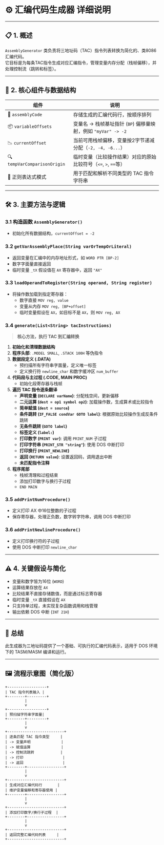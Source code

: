 # ⚙️ 汇编代码生成器 详细说明

---

## 📋 1. 概述

`AssemblyGenerator` 类负责将三地址码（TAC）指令列表转换为简化的、类8086汇编代码。  
它目标是为每条TAC指令生成对应汇编指令，管理变量内存分配（栈帧偏移），并处理控制流（跳转和标签）。

---

## 🧩 2. 核心组件与数据结构

| 组件                   | 说明                                                                                     |
|------------------------|------------------------------------------------------------------------------------------|
| 📄 `assemblyCode`       | 存储生成的汇编代码行，按顺序排列                                                         |
| 📦 `variableOffsets`    | 变量名 → 栈帧基址指针 (`BP`) 偏移量映射，例如 `"myVar" -> -2`                            |
| 📉 `currentOffset`      | 当前可用栈帧偏移，变量按2字节递减分配（`-2, -4, -6...`）                                 |
| 🔍 `tempVarComparisonOrigin` | 临时变量（比较操作结果）对应的原始比较符号（`<=`, `>`, `==`等）                             |
| 🔧 正则表达式模式        | 用于匹配和解析不同类型的 TAC 指令字符串                                                   |

---

## 🛠️ 3. 主要方法与逻辑

### 3.1 构造函数 `AssemblyGenerator()`

- 初始化所有数据结构，`currentOffset = -2`

### 3.2 `getVarAssemblyPlace(String varOrTempOrLiteral)`

- 返回变量在汇编中的内存地址形式，如 `WORD PTR [BP-2]`
- 数字字面量直接返回
- 临时变量 `_tX` 假设值在 `AX` 寄存器中，返回 `"AX"`

### 3.3 `loadOperandToRegister(String operand, String register)`

- 将操作数加载到指定寄存器：
  - 数字直接 `MOV reg, value`
  - 变量从内存 `MOV reg, [BP+offset]`
  - 临时变量假设在 `AX`，如目标不是 `AX`，则 `MOV reg, AX`

### 3.4 `generate(List<String> tacInstructions)`

> **核心方法，执行 TAC 到汇编转换**

1. **初始化和清理数据结构**  
2. **程序头部**: `.MODEL SMALL`, `.STACK 100H` 等伪指令  
3. **数据段定义 (.DATA)**  
   - 预扫描所有字符串字面量，定义唯一标签  
   - 定义换行符 `newline_char` 和数字缓冲区 `num_buffer`  
4. **代码段与主过程 (.CODE, MAIN PROC)**  
   - 初始化段寄存器与栈帧  
5. **遍历 TAC 指令逐条翻译**  
   - **声明变量 (`DECLARE varName`)**: 分配栈空间，更新偏移  
   - **二元运算 (`dest = op1 symbol op2`)**: 加载操作数，生成算术或比较指令  
   - **简单赋值 (`dest = source`)**  
   - **条件跳转 (`IF_FALSE condVar GOTO label`)**: 根据原始比较操作生成反条件跳转  
   - **无条件跳转 (`GOTO label`)**  
   - **标签定义 (`label:`)**  
   - **打印数字 (`PRINT var`)**: 调用 `PRINT_NUM` 子过程  
   - **打印字符串 (`PRINT_STR "string"`)**: 使用 DOS 中断打印  
   - **打印换行 (`PRINT_NEWLINE`)**  
   - **返回 (`RETURN value`)**: 设置返回码，调用退出中断  
   - **未匹配指令注释**  
6. **程序尾部**  
   - 栈帧清理和过程结束  
   - 添加打印数字与换行子过程  
   - `END MAIN`

### 3.5 `addPrintNumProcedure()`

- 定义打印 AX 中16位整数的子过程  
- 保存寄存器，处理正负数，数字转字符串，调用 DOS 中断打印

### 3.6 `addPrintNewlineProcedure()`

- 定义打印换行符的子过程  
- 使用 DOS 中断打印 `newline_char`

---

## ⚠️ 4. 关键假设与简化

- 变量和数字皆为16位 (`WORD`)
- 运算结果存放在 `AX`
- 比较结果不直接存储数值，而是通过标志寄存器
- 临时变量 `_tX` 直接假设在 `AX`
- 只支持单过程，未实现复杂函数调用和栈管理
- 输出依赖 DOS 中断 (`INT 21H`)

---

## 🌟 总结

此生成器为三地址码提供了一个基础、可执行的汇编代码表示，适用于 DOS 环境下的 TASM/MASM 编译和运行。

---

## 🖼️ 流程示意图（简化版）

```plaintext
+------------------+
| TAC 指令列表输入 |
+--------+---------+
         |
         v
+------------------+
| 预扫描字符串字面量|
+--------+---------+
         |
         v
+--------------------------+
| 逐条匹配 TAC 指令类型     |
| -> 变量声明              |
| -> 赋值运算              |
| -> 控制流跳转            |
| -> 打印                  |
| -> 返回                  |
+--------+-----------------+
         |
         v
+--------------------------+
| 生成对应汇编代码行       |
| 维护变量偏移和寄存器使用 |
+--------+-----------------+
         |
         v
+--------------------------+
| 添加打印数字/换行子过程  |
+--------+-----------------+
         |
         v
+--------------------------+
| 返回完整汇编代码列表     |
+--------------------------+
````

